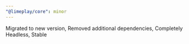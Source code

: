 ```yaml
---
"@limeplay/core": minor
---
```


Migrated to new version, Removed additional dependencies, Completely Headless, Stable

